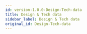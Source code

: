 ```yaml
---
id: version-1.0.0-Design-Tech-data
title: Design & Tech data
sidebar_label: Design & Tech data
original_id: Design-Tech-data
---
```


